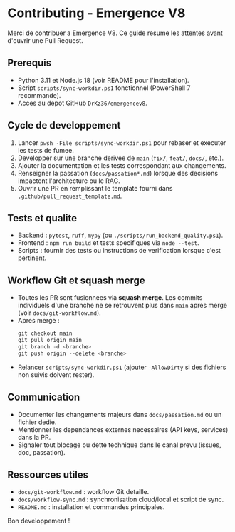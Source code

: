 # Contributing - Emergence V8

Merci de contribuer a Emergence V8. Ce guide resume les attentes avant d'ouvrir une Pull Request.

## Prerequis
- Python 3.11 et Node.js 18 (voir README pour l'installation).
- Script `scripts/sync-workdir.ps1` fonctionnel (PowerShell 7 recommande).
- Acces au depot GitHub `DrKz36/emergencev8`.

## Cycle de developpement
1. Lancer `pwsh -File scripts/sync-workdir.ps1` pour rebaser et executer les tests de fumee.
2. Developper sur une branche derivee de `main` (`fix/`, `feat/`, `docs/`, etc.).
3. Ajouter la documentation et les tests correspondant aux changements.
4. Renseigner la passation (`docs/passation*.md`) lorsque des decisions impactent l'architecture ou le RAG.
5. Ouvrir une PR en remplissant le template fourni dans `.github/pull_request_template.md`.

## Tests et qualite
- Backend : `pytest`, `ruff`, `mypy` (ou `./scripts/run_backend_quality.ps1`).
- Frontend : `npm run build` et tests specifiques via `node --test`.
- Scripts : fournir des tests ou instructions de verification lorsque c'est pertinent.

## Workflow Git et squash merge
- Toutes les PR sont fusionnees via **squash merge**. Les commits individuels d'une branche ne se retrouvent plus dans `main` apres merge (voir `docs/git-workflow.md`).
- Apres merge :
  ```powershell
  git checkout main
  git pull origin main
  git branch -d <branche>
  git push origin --delete <branche>
  ```
- Relancer `scripts/sync-workdir.ps1` (ajouter `-AllowDirty` si des fichiers non suivis doivent rester).

## Communication
- Documenter les changements majeurs dans `docs/passation.md` ou un fichier dedie.
- Mentionner les dependances externes necessaires (API keys, services) dans la PR.
- Signaler tout blocage ou dette technique dans le canal prevu (issues, doc, passation).

## Ressources utiles
- `docs/git-workflow.md` : workflow Git detaille.
- `docs/workflow-sync.md` : synchronisation cloud/local et script de sync.
- `README.md` : installation et commandes principales.

Bon developpement !
